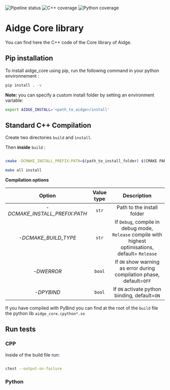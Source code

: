 ![Pipeline status](https://gitlab.eclipse.org/eclipse/aidge/aidge_core/badges/main/pipeline.svg?ignore_skipped=true) ![C++ coverage](https://gitlab.eclipse.org/eclipse/aidge/aidge_core/badges/main/coverage.svg?job=coverage:ubuntu_cpp&key_text=C%2B%2B+coverage&key_width=90) ![Python coverage](https://gitlab.eclipse.org/eclipse/aidge/aidge_core/badges/main/coverage.svg?job=coverage:ubuntu_python&key_text=Python+coverage&key_width=100)

# Aidge Core library

You can find here the C++ code of the Core library of Aidge.

## Pip installation



To install aidge_core using pip, run the following command in your python environnement :
``` bash
pip install . -v
```

**Note:** you can specify a custom install folder by setting an environment variable:

``` bash
export AIDGE_INSTALL='<path_to_aidge>/install'
```

## Standard C++ Compilation

Create two directories ``build`` and ``ìnstall``.

Then **inside** ``build`` :

```bash

cmake -DCMAKE_INSTALL_PREFIX:PATH=$(path_to_install_folder) $(CMAKE PARAMETERS) $(projet_root)

make all install

```


**Compilation options**


|   Option   | Value type | Description |
|:----------:|:----------:|:-----------:|
| *-DCMAKE_INSTALL_PREFIX:PATH* | ``str``  | Path to the install folder |
| *-DCMAKE_BUILD_TYPE*          | ``str``  | If ``Debug``, compile in debug mode, ``Release`` compile with highest optimisations, default= ``Release`` |
| *-DWERROR*                    | ``bool`` | If ``ON`` show warning as error during compilation phase, default=``OFF`` |
| *-DPYBIND*                    | ``bool`` | If ``ON`` activate python binding, default=``ON`` |

If you have compiled with PyBind you can find at the root of the ``build`` file the python lib ``aidge_core.cpython*.so``

## Run tests

### CPP

Inside of the build file run:

```bash

ctest --output-on-failure

```

### Python

